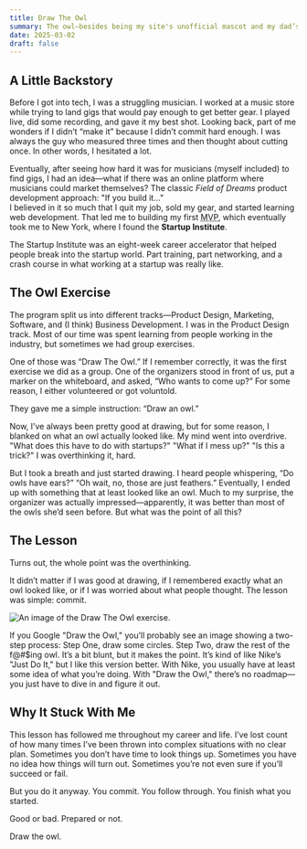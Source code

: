 ```yaml
---
title: Draw The Owl
summary: The owl—besides being my site's unofficial mascot and my dad’s favorite animal—has had a pretty big impact on my life. During my time at the Startup Institute of New York, we were given the exercise to "Draw an Owl." What seemed like a random task at the time ended up teaching me something that stuck with me for the rest of my life. Let’s talk about it.
date: 2025-03-02
draft: false
---
```


<h2>A Little Backstory</h2>
<p>
    Before I got into tech, I was a struggling musician. I worked at a music store while trying to land gigs that would pay enough to get better gear. I played live, did some recording, and gave it my best shot. Looking back, part of me wonders if I didn’t “make it” because I didn’t commit hard enough. I was always the guy who measured three times and then thought about cutting once. In other words, I hesitated a lot.
</p>
<p>
    Eventually, after seeing how hard it was for musicians (myself included) to find gigs, I had an idea—what if there was an online platform where musicians could market themselves? The classic <em>Field of Dreams</em> product development approach: "If you build it..."
    <br>
     I believed in it so much that I quit my job, sold my gear, and started learning web development. That led me to building my first <abbr title="Minimum Viable Product">MVP</abbr>, which eventually took me to New York, where I found the <strong>Startup Institute</strong>.
</p>
<p>
    The Startup Institute was an eight-week career accelerator that helped people break into the startup world. Part training, part networking, and a crash course in what working at a startup was really like.
</p>

<h2>The Owl Exercise</h2>
<p>
    The program split us into different tracks—Product Design, Marketing, Software, and (I think) Business Development. I was in the Product Design track. Most of our time was spent learning from people working in the industry, but sometimes we had group exercises.
</p>
<p>
    One of those was “Draw The Owl.” If I remember correctly, it was the first exercise we did as a group. One of the organizers stood in front of us, put a marker on the whiteboard, and asked, “Who wants to come up?” For some reason, I either volunteered or got voluntold.
</p>
<p>
    They gave me a simple instruction: “Draw an owl.”
</p>
<p>
    Now, I’ve always been pretty good at drawing, but for some reason, I blanked on what an owl actually looked like. My mind went into overdrive. "What does this have to do with startups?" "What if I mess up?" "Is this a trick?" I was overthinking it, hard.
</p>
<p>
    But I took a breath and just started drawing. I heard people whispering, “Do owls have ears?” “Oh wait, no, those are just feathers.” Eventually, I ended up with something that at least looked like an owl. Much to my surprise, the organizer was actually impressed—apparently, it was better than most of the owls she’d seen before. But what was the point of all this?
</p>

<h2>The Lesson</h2>
<p>
    Turns out, the whole point was the overthinking.
</p>
<p>
    It didn’t matter if I was good at drawing, if I remembered exactly what an owl looked like, or if I was worried about what people thought. The lesson was simple: commit.  
</p>

<div class="article-image-wrapper">
    <img src="/img/articles/draw-the-owl.webp" alt="An image of the Draw The Owl exercise." loading="lazy">
</div>

<p>
    If you Google "Draw the Owl," you’ll probably see an image showing a two-step process: Step One, draw some circles. Step Two, draw the rest of the f@#$ing owl. It’s a bit blunt, but it makes the point. It’s kind of like Nike’s "Just Do It," but I like this version better. With Nike, you usually have at least some idea of what you’re doing. With "Draw the Owl," there’s no roadmap—you just have to dive in and figure it out.
</p>

<h2>Why It Stuck With Me</h2>
<p>
    This lesson has followed me throughout my career and life. I’ve lost count of how many times I’ve been thrown into complex situations with no clear plan. Sometimes you don’t have time to look things up. Sometimes you have no idea how things will turn out. Sometimes you’re not even sure if you’ll succeed or fail.
</p>
<p>
    But you do it anyway. You commit. You follow through. You finish what you started.
</p>
<p>
    Good or bad. Prepared or not.
</p>
<p>
    Draw the owl.
</p>
